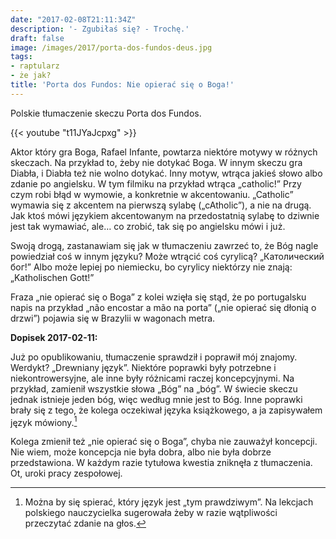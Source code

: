 ```yaml
---
date: "2017-02-08T21:11:34Z"
description: '- Zgubiłaś się? - Trochę.'
draft: false
image: /images/2017/porta-dos-fundos-deus.jpg
tags:
- raptularz
- że jak?
title: 'Porta dos Fundos: Nie opierać się o Boga!'
---
```


Polskie tłumaczenie skeczu Porta dos Fundos.

<!--more-->

{{< youtube "t11JYaJcpxg" >}}

Aktor który gra Boga, Rafael Infante, powtarza niektóre motywy w różnych
skeczach. Na przykład to, żeby nie dotykać Boga. W innym skeczu gra Diabła, i
Diabła też nie wolno dotykać. Inny motyw, wtrąca jakieś słowo albo zdanie po
angielsku. W tym filmiku na przykład wtrąca „catholic!” Przy czym robi błąd w
wymowie, a konkretnie w akcentowaniu. „Catholic” wymawia się z akcentem na
pierwszą sylabę („cAtholic”), a nie na drugą. Jak ktoś mówi językiem
akcentowanym na przedostatnią sylabę to dziwnie jest tak wymawiać, ale… co
zrobić, tak się po angielsku mówi i już.

Swoją drogą, zastanawiam się jak w tłumaczeniu zawrzeć to, że Bóg nagle
powiedział coś w innym języku? Może wtrącić coś cyrylicą?  „Католический бог!”
Albo może lepiej po niemiecku, bo cyrylicy niektórzy nie znają: „Katholischen
Gott!”

Fraza „nie opierać się o Boga” z kolei wzięła się stąd, że po portugalsku napis
na przykład „não encostar a mão na porta” („nie opierać się dłonią o drzwi”)
pojawia się w Brazylii w wagonach metra.

**Dopisek 2017-02-11:**

Już po opublikowaniu, tłumaczenie sprawdził i poprawił mój znajomy. Werdykt?
„Drewniany język”.  Niektóre poprawki były potrzebne i niekontrowersyjne, ale
inne były różnicami raczej koncepcyjnymi. Na przykład, zamienił wszystkie słowa
„Bóg” na „bóg”. W świecie skeczu jednak istnieje jeden bóg, więc według mnie
jest to Bóg. Inne poprawki brały się z tego, że kolega oczekiwał języka
książkowego, a ja zapisywałem język mówiony.[^jezyk]

Kolega zmienił też „nie opierać się o Boga”, chyba nie zauważył koncepcji. Nie
wiem, może koncepcja nie była dobra, albo nie była dobrze przedstawiona.
W każdym razie tytułowa kwestia zniknęła z tłumaczenia. Ot, uroki pracy
zespołowej.

[^jezyk]: Można by się spierać, który język jest „tym prawdziwym”.  Na lekcjach
          polskiego nauczycielka sugerowała żeby w razie wątpliwości przeczytać
          zdanie na głos.
